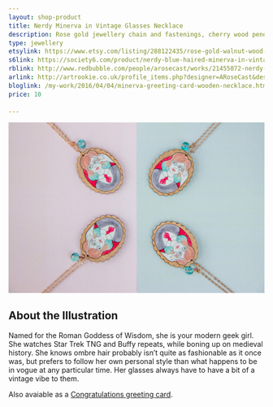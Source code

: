 ```yaml
---
layout: shop-product
title: Nerdy Minerva in Vintage Glasses Necklace
description: Rose gold jewellery chain and fastenings, cherry wood pendant printed with a watercolour illustration with protective gloss seal. Hand assembled with a blue decorative bead.
type: jewellery
etsylink: https://www.etsy.com/listing/288122435/rose-gold-walnut-wood-pendant-necklace
s6link: https://society6.com/product/nerdy-blue-haired-minerva-in-vintage-glasses_print#1=45
rblink: http://www.redbubble.com/people/arosecast/works/21455072-nerdy-blue-haired-minerva-in-vintage-glasses
arlink: http://artrookie.co.uk/profile_items.php?designer=ARoseCast&design=8929
bloglink: /my-work/2016/04/04/minerva-greeting-card-wooden-necklace.html
price: 10

---
```


<div class="carosel">
    <img src="/assets/shop/minerva-glasses-rose-gold-wooden-necklace.jpg" alt="Rose Gold and Wooden Pendant Necklace with a printed illustration of Minerva, a Nerd in Vintage Glasses, hand-made by A Rose Cast" title="Rose Gold and Wooden Pendant Necklace with a printed illustration of Minerva, a Nerd in Vintage Glasses, hand-made by @arosecast">
</div>

<h2>About the Illustration</h2>
Named for the Roman Goddess of Wisdom, she is your modern geek girl. She watches Star Trek TNG and Buffy repeats, while boning up on medieval history. She knows ombre hair probably isn’t quite as fashionable as it once was, but prefers to follow her own personal style than what happens to be in vogue at any particular time. Her glasses always have to have a bit of a vintage vibe to them.

Also avaiable as a [Congratulations greeting card](/shop/minerva-nerd-in-vintage-glasses-congratulations-card.html).